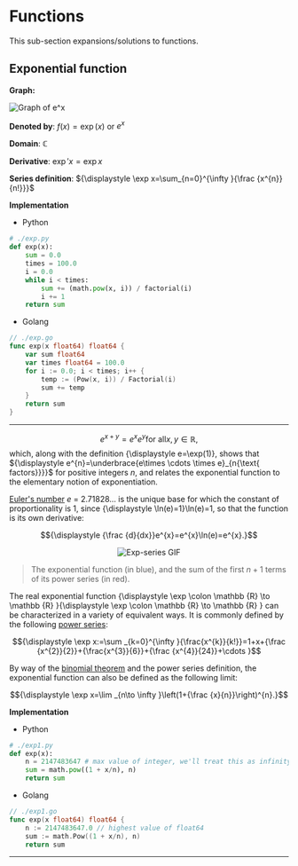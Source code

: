 # Functions

This sub-section expansions/solutions to functions.

## Exponential function

**Graph:**

![Graph of e^x](https://upload.wikimedia.org/wikipedia/commons/thumb/c/c6/Exp.svg/1600px-Exp.svg.png)

**Denoted by**: $f(x)=\exp(x)$ or $e^x$

**Domain**: $\mathbb {C}$

**Derivative**: ${\displaystyle \exp 'x=\exp x}$

**Series definition**: ${\displaystyle \exp x=\sum_{n=0}^{\infty }{\frac {x^{n}}{n!}}}$

**Implementation**

- Python

```py
# ./exp.py
def exp(x):
    sum = 0.0
    times = 100.0
    i = 0.0
    while i < times:
        sum += (math.pow(x, i)) / factorial(i)
        i += 1
    return sum
```

- Golang

```go
// ./exp.go
func exp(x float64) float64 {
    var sum float64
    var times float64 = 100.0
    for i := 0.0; i < times; i++ {
        temp := (Pow(x, i)) / Factorial(i)
        sum += temp
    }
    return sum
}
```

---

$${\displaystyle e^{x+y}=e^{x}e^{y}{\text{for all}x,y \in \mathbb {R},}}$$
which, along with the definition {\displaystyle e=\exp(1)}, shows that ${\displaystyle e^{n}=\underbrace{e\times \cdots \times e}_{n{\text{ factors}}}}$ for positive integers $n$, and relates the exponential function to the elementary notion of exponentiation.


[Euler's number](https://en.m.wikipedia.org/wiki/Euler%27s_number) $e$ = 2.71828... is the unique base for which the constant of proportionality is 1, since {\displaystyle \ln(e)=1}\ln(e)=1, so that the function is its own derivative:

$${\displaystyle {\frac {d}{dx}}e^{x}=e^{x}\ln(e)=e^{x}.}$$

<div style="text-align:center"><img src = "https://upload.wikimedia.org/wikipedia/commons/thumb/6/62/Exp_series.gif/220px-Exp_series.gif" alt = "Exp-series GIF"></div>

> The exponential function (in blue), and the sum of the first $n + 1$ terms of its power series (in red).

The real exponential function {\displaystyle \exp \colon \mathbb {R} \to \mathbb {R} }{\displaystyle \exp \colon \mathbb {R} \to \mathbb {R} } can be characterized in a variety of equivalent ways. It is commonly defined by the following [power series](https://en.m.wikipedia.org/wiki/Power_series):

$${\displaystyle \exp x:=\sum _{k=0}^{\infty }{\frac{x^{k}}{k!}}=1+x+{\frac {x^{2}}{2}}+{\frac{x^{3}}{6}}+{\frac {x^{4}}{24}}+\cdots }$$

By way of the [binomial theorem](https://en.m.wikipedia.org/wiki/Binomial_theorem) and the power series definition, the exponential function can also be defined as the following limit:

$${\displaystyle \exp x=\lim _{n\to \infty }\left(1+{\frac {x}{n}}\right)^{n}.}$$

**Implementation**

- Python

```py
# ./exp1.py
def exp(x):
    n = 2147483647 # max value of integer, we'll treat this as infinity.
    sum = math.pow((1 + x/n), n)
    return sum
```

- Golang

```go
// ./exp1.go
func exp(x float64) float64 {
    n := 2147483647.0 // highest value of float64
    sum := math.Pow((1 + x/n), n)
    return sum
```

---
